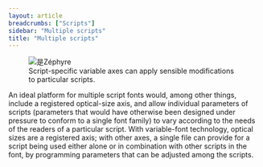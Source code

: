 ```yaml
---
layout: article
breadcrumbs: ["Scripts"]
sidebar: "Multiple scripts"
title: "Multiple scripts"
---
```

<figure>
    <img src="{{baseurl}}/images/articles/zephyr-axes.svg" alt="是Zéphyre">
    <figcaption>Script-specific variable axes can apply sensible modifications to particular scripts.</figcaption>
</figure>

An ideal platform for multiple script fonts would, among other things, include a registered optical-size axis, and allow individual parameters of scripts (parameters that would have otherwise been designed under pressure to conform to a single font family) to vary according to the needs of the readers of a particular script. With variable-font technology, optical sizes are a registered axis; with other axes, a single file can provide for a script being used either alone or in combination with other scripts in the font, by programming parameters that can be adjusted among the scripts.
